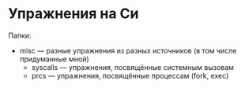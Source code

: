 # Упражнения на Си

Папки:

- misc — разные упражнения из разных источников (в том числе придуманные мной)
	- syscalls — упражнения, посвящённые системным вызовам
	- prcs — упражнения, посвящённые процессам (fork, exec)
